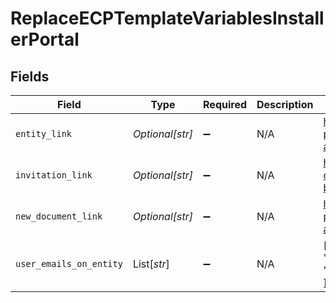 # ReplaceECPTemplateVariablesInstallerPortal


## Fields

| Field                                                                                                                 | Type                                                                                                                  | Required                                                                                                              | Description                                                                                                           | Example                                                                                                               |
| --------------------------------------------------------------------------------------------------------------------- | --------------------------------------------------------------------------------------------------------------------- | --------------------------------------------------------------------------------------------------------------------- | --------------------------------------------------------------------------------------------------------------------- | --------------------------------------------------------------------------------------------------------------------- |
| `entity_link`                                                                                                         | *Optional[str]*                                                                                                       | :heavy_minus_sign:                                                                                                    | N/A                                                                                                                   | https://installer-portal.ecp.dev.epilot.io/requests/opportunities/b8fef220-abe0-4382-a704-26848f60977b                |
| `invitation_link`                                                                                                     | *Optional[str]*                                                                                                       | :heavy_minus_sign:                                                                                                    | N/A                                                                                                                   | https://installer-portal.ecp.dev.epilot.io/register?contactId=7aa44fb8-d60e-40cc-9a3a-ba09a1ff7f51&email=john@doe.com |
| `new_document_link`                                                                                                   | *Optional[str]*                                                                                                       | :heavy_minus_sign:                                                                                                    | N/A                                                                                                                   | https://installer-portal.ecp.dev.epilot.io/requests/opportunities/b8fef220-abe0-4382-a704-26848f60977b                |
| `user_emails_on_entity`                                                                                               | List[*str*]                                                                                                           | :heavy_minus_sign:                                                                                                    | N/A                                                                                                                   | [<br/>"peter@doe.com",<br/>"jane@doe.com"<br/>]                                                                       |